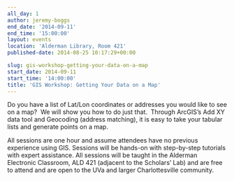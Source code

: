 ```yaml
---
all_day: 1
author: jeremy-boggs
end_date: '2014-09-11'
end_time: '15:00:00'
layout: events
location: 'Alderman Library, Room 421'
published-date: 2014-08-25 10:17:29+00:00

slug: gis-workshop-getting-your-data-on-a-map
start_date: 2014-09-11
start_time: '14:00:00'
title: 'GIS Workshop: Getting Your Data on a Map'
---
```


Do you have a list of Lat/Lon coordinates or addresses you would like to see on a map?  We will show you how to do just that.  Through ArcGIS’s Add XY data tool and Geocoding (address matching), it is easy to take your tabular lists and generate points on a map.

All sessions are one hour and assume attendees have no previous experience using GIS. Sessions will be hands-on with step-by-step tutorials with expert assistance. All sessions will be taught in the Alderman Electronic Classroom, ALD 421 (adjacent to the Scholars’ Lab) and are free to attend and are open to the UVa and larger Charlottesville community.
